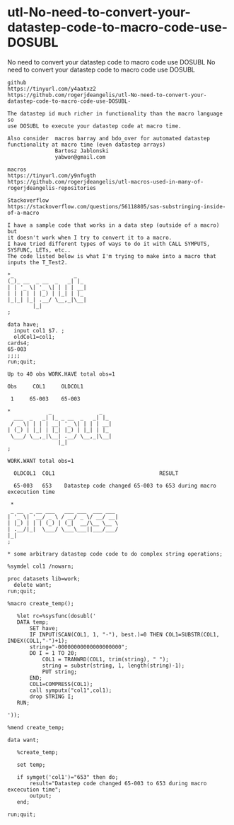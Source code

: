 # utl-No-need-to-convert-your-datastep-code-to-macro-code-use-DOSUBL
No need to convert your datastep code to macro code use DOSUBL
    No need to convert your datastep code to macro code use DOSUBL

    github
    https://tinyurl.com/y4aatxz2
    https://github.com/rogerjdeangelis/utl-No-need-to-convert-your-datastep-code-to-macro-code-use-DOSUBL-

    The datastep id much richer in functionality than the macro language so
    use DOSUBL to execute your datastep code at macro time.

    Also consider  macros barray and bdo_over for automated datastep functionality at macro time (even datastep arrays)
                   Bartosz Jablonski
                   yabwon@gmail.com

    macros
    https://tinyurl.com/y9nfugth
    https://github.com/rogerjdeangelis/utl-macros-used-in-many-of-rogerjdeangelis-repositories

    Stackoverflow
    https://stackoverflow.com/questions/56118805/sas-substringing-inside-of-a-macro

    I have a sample code that works in a data step (outside of a macro) but
    it doesn't work when I try to convert it to a macro.
    I have tried different types of ways to do it with CALL SYMPUTS, SYSFUNC, LETs, etc..
    The code listed below is what I'm trying to make into a macro that inputs the T_Test2.

    *_                   _
    (_)_ __  _ __  _   _| |_
    | | '_ \| '_ \| | | | __|
    | | | | | |_) | |_| | |_
    |_|_| |_| .__/ \__,_|\__|
            |_|
    ;

    data have;
      input col1 $7. ;
      oldCol1=col1;
    cards4;
    65-003
    ;;;;
    run;quit;

    Up to 40 obs WORK.HAVE total obs=1

    Obs     COL1     OLDCOL1

     1     65-003    65-003

    *            _               _
      ___  _   _| |_ _ __  _   _| |_
     / _ \| | | | __| '_ \| | | | __|
    | (_) | |_| | |_| |_) | |_| | |_
     \___/ \__,_|\__| .__/ \__,_|\__|
                    |_|
    ;

    WORK.WANT total obs=1

      OLDCOL1  COL1                                 RESULT

      65-003   653    Datastep code changed 65-003 to 653 during macro excecution time

     *
     _ __  _ __ ___   ___ ___  ___ ___
    | '_ \| '__/ _ \ / __/ _ \/ __/ __|
    | |_) | | | (_) | (_|  __/\__ \__ \
    | .__/|_|  \___/ \___\___||___/___/
    |_|
    ;

    * some arbitrary datastep code code to do complex string operations;

    %symdel col1 /nowarn;

    proc datasets lib=work;
      delete want;
    run;quit;

    %macro create_temp();

       %let rc=%sysfunc(dosubl('
       DATA temp;
           SET have;
           IF INPUT(SCAN(COL1, 1, "-"), best.)=0 THEN COL1=SUBSTR(COL1, INDEX(COL1,"-")+1);
           string="-00000000000000000000";
           DO I = 1 TO 20;
               COL1 = TRANWRD(COL1, trim(string), " ");
               string = substr(string, 1, length(string)-1);
               PUT string;
           END;
           COL1=COMPRESS(COL1);
           call symputx("col1",col1);
           drop STRING I;
       RUN;

    '));

    %mend create_temp;

    data want;

       %create_temp;

       set temp;

       if symget('col1')="653" then do;
           result="Datastep code changed 65-003 to 653 during macro excecution time";
           output;
       end;

    run;quit;



